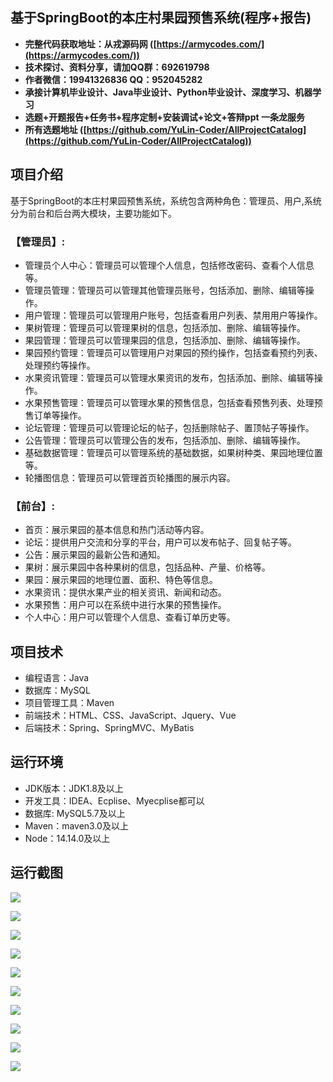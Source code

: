 ## 基于SpringBoot的本庄村果园预售系统(程序+报告)

- <b>完整代码获取地址：从戎源码网 ([https://armycodes.com/](https://armycodes.com/))</b>
- <b>技术探讨、资料分享，请加QQ群：692619798</b> 
- <b>作者微信：19941326836  QQ：952045282</b> 
- <b>承接计算机毕业设计、Java毕业设计、Python毕业设计、深度学习、机器学习</b>
- <b>选题+开题报告+任务书+程序定制+安装调试+论文+答辩ppt 一条龙服务</b>
- <b>所有选题地址 ([https://github.com/YuLin-Coder/AllProjectCatalog](https://github.com/YuLin-Coder/AllProjectCatalog)) </b>

## 项目介绍
基于SpringBoot的本庄村果园预售系统，系统包含两种角色：管理员、用户,系统分为前台和后台两大模块，主要功能如下。

### 【管理员】:
- 管理员个人中心：管理员可以管理个人信息，包括修改密码、查看个人信息等。
- 管理员管理：管理员可以管理其他管理员账号，包括添加、删除、编辑等操作。
- 用户管理：管理员可以管理用户账号，包括查看用户列表、禁用用户等操作。
- 果树管理：管理员可以管理果树的信息，包括添加、删除、编辑等操作。
- 果园管理：管理员可以管理果园的信息，包括添加、删除、编辑等操作。
- 果园预约管理：管理员可以管理用户对果园的预约操作，包括查看预约列表、处理预约等操作。
- 水果资讯管理：管理员可以管理水果资讯的发布，包括添加、删除、编辑等操作。
- 水果预售管理：管理员可以管理水果的预售信息，包括查看预售列表、处理预售订单等操作。
- 论坛管理：管理员可以管理论坛的帖子，包括删除帖子、置顶帖子等操作。
- 公告管理：管理员可以管理公告的发布，包括添加、删除、编辑等操作。
- 基础数据管理：管理员可以管理系统的基础数据，如果树种类、果园地理位置等。
- 轮播图信息：管理员可以管理首页轮播图的展示内容。

### 【前台】:
- 首页：展示果园的基本信息和热门活动等内容。
- 论坛：提供用户交流和分享的平台，用户可以发布帖子、回复帖子等。
- 公告：展示果园的最新公告和通知。
- 果树：展示果园中各种果树的信息，包括品种、产量、价格等。
- 果园：展示果园的地理位置、面积、特色等信息。
- 水果资讯：提供水果产业的相关资讯、新闻和动态。
- 水果预售：用户可以在系统中进行水果的预售操作。
- 个人中心：用户可以管理个人信息、查看订单历史等。

## 项目技术
- 编程语言：Java
- 数据库：MySQL
- 项目管理工具：Maven
- 前端技术：HTML、CSS、JavaScript、Jquery、Vue
- 后端技术：Spring、SpringMVC、MyBatis

## 运行环境
- JDK版本：JDK1.8及以上
- 开发工具：IDEA、Ecplise、Myecplise都可以
- 数据库: MySQL5.7及以上
- Maven：maven3.0及以上
- Node：14.14.0及以上

## 运行截图
![](screenshot/1.png)

![](screenshot/2.png)

![](screenshot/3.png)

![](screenshot/4.png)

![](screenshot/5.png)

![](screenshot/6.png)

![](screenshot/7.png)

![](screenshot/8.png)

![](screenshot/9.png)

![](screenshot/10.png)
